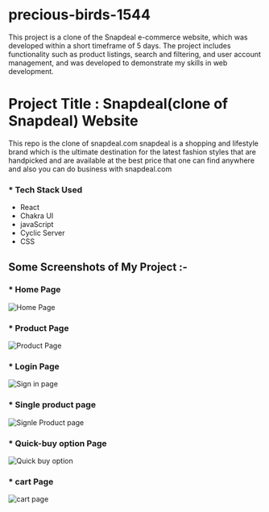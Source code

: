 # precious-birds-1544
This project is a clone of the Snapdeal e-commerce website, which was developed within a short timeframe of 5 days. The project includes functionality such as product listings, search and filtering, and user account management, and was developed to demonstrate my skills in web development.
# Project Title : Snapdeal(clone of Snapdeal) Website
This repo is the clone of snapdeal.com snapdeal is a shopping and lifestyle brand which is the ultimate destination for the latest fashion styles that are handpicked and are available at the best price that one can find anywhere and also you can do business with snapdeal.com


### * Tech Stack Used

- React
- Chakra UI
- javaScript
- Cyclic Server
- CSS


## Some Screenshots of My Project :-

### * Home Page 
![Home Page](https://user-images.githubusercontent.com/86557158/229765910-b644d4ea-f784-40b1-899f-0ffa58f07497.PNG)

### * Product Page

![Product Page](https://user-images.githubusercontent.com/86557158/229766096-b878514a-f0f4-4878-908d-4411599af8ac.PNG)

### * Login Page

![Sign in page](https://user-images.githubusercontent.com/86557158/229766384-38e78447-385d-4418-8202-87bb5d6dd7f1.PNG)

### * Single product page
![Signle Product page](https://user-images.githubusercontent.com/86557158/229766490-869ca2fe-b961-4fc4-94b6-1954e0988264.PNG)
 
### * Quick-buy option Page
![Quick buy option](https://user-images.githubusercontent.com/86557158/229766652-476f386f-75dd-44e3-b50b-5a5fb53d9e5e.PNG)

### * cart Page
![cart page](https://user-images.githubusercontent.com/86557158/229766730-096349be-ddaf-482b-b1a6-019ce300ed34.PNG)


